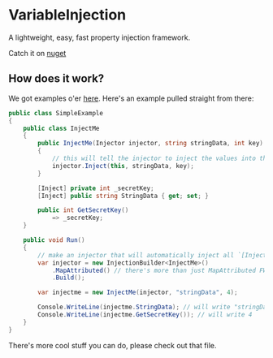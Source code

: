 # VariableInjection
A lightweight, easy, fast property injection framework. 

Catch it on [nuget](https://www.nuget.org/packages/VariableInjection/)

## How does it work?
We got examples o'er [here](./VariableInjection.Demo/Examples.cs).
Here's an example pulled straight from there:

```cs
public class SimpleExample
{
	public class InjectMe
	{
		public InjectMe(Injector injector, string stringData, int key)
		{
			// this will tell the injector to inject the values into this class
			injector.Inject(this, stringData, key);
		}

		[Inject] private int _secretKey;
		[Inject] public string StringData { get; set; }

		public int GetSecretKey()
			=> _secretKey;
	}

	public void Run()
	{
		// make an injector that will automatically inject all `[Inject]`s
		var injector = new InjectionBuilder<InjectMe>()
			.MapAttributed() // there's more than just MapAttributed FWIW
			.Build();

		var injectme = new InjectMe(injector, "stringData", 4);

		Console.WriteLine(injectme.StringData); // will write "stringData"
		Console.WriteLine(injectme.GetSecretKey()); // will write 4
	}
}
```

There's more cool stuff you can do, please check out that file.